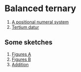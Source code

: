 Balanced ternary
================

1. [A positional numeral system](http://en.wikipedia.org/wiki/Balanced_ternary "Wikipedia (en)")
2. [Tertium datur](http://www.computerra.ru/652817/ "Компьютерра (ru)")

Some sketches
-------------

1. [Figures A](http://extremuz.tumblr.com/post/23514570936/drawing-balanced-ternary "Numerals")
2. [Figures B](http://extremuz.tumblr.com/post/33228821964/b3k "Other shape")
3. [Addition](http://extremuz.tumblr.com/post/23567075193/ternary-arithmetic "Addition")
